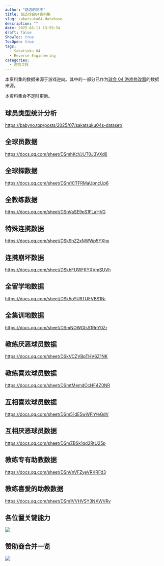 ```yaml
---
author: "路边的阿不"
title: 创造球会04资料集
slug: sakatsuku04-database
description: ""
date: 2025-08-11 13:59:34
draft: false
ShowToc: true
TocOpen: true
tags:
  - Sakatsuku 04
  - Reverse Engineering
categories:
  - 逆向工程
---
```

本资料集的数据来源于游戏逆向。其中的一部分已作为[球会 04 游戏修改器](https://yuzhi.tech/docs/saka04)的数据来源。

本资料集会不定时更新。

## 球员类型统计分析

https://babyno.top/posts/2025/07/sakatsuku04s-dataset/

## 全球员数据

https://docs.qq.com/sheet/DSmhKcVJUT0J3VXd6

## 全球探数据

https://docs.qq.com/sheet/DSm1CTFRMaUpncUp6

## 全教练数据

https://docs.qq.com/sheet/DSnVaSE9pS1FLaHVG

## 特殊连携数据

https://docs.qq.com/sheet/DSk9hZ2xNWWp5YXhx

## 连携崩坏数据

https://docs.qq.com/sheet/DSkhFUWFKYXVmSUVh

## 全留学地数据

https://docs.qq.com/sheet/DSk5oYU9TUFVBS1Nr

## 全集训地数据

https://docs.qq.com/sheet/DSmNOWGtsS1RnY0Zr

## 教练厌恶球员数据

https://docs.qq.com/sheet/DSkVCZVBpTHV6Z1NK

## 教练喜欢球员数据

https://docs.qq.com/sheet/DSmtMemdOcHF4Z0NR

## 互相喜欢球员数据

https://docs.qq.com/sheet/DSm51dE5wWFhYeGdV

## 互相厌恶球员数据

https://docs.qq.com/sheet/DSmZBSk1qd2RtU25p

## 教练专有助教数据

https://docs.qq.com/sheet/DSnVnVFZyeVRKRFd3

## 教练喜爱的助教数据

https://docs.qq.com/sheet/DSm1VVHVSY3NXWVRv

## 各位置关键能力

![](imgs/posts/2025-08-11-sakatsuku04-database/9948507f-cc81-497c-9e16-6b93b12925bc.png)

## 赞助商合并一览

![](imgs/posts/2025-08-11-sakatsuku04-database/company_relations.png)